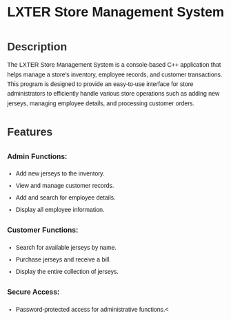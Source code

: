 <!DOCTYPE html>
<html>
<head>
    <style>
        body {
            font-family: Arial, sans-serif;
            line-height: 1.6;
        }
        h1 {
            font-size: 2.2em;
            margin-bottom: 0.2em;
        }
        h2 {
            font-size: 1.8em;
            margin-bottom: 0.2em;
            color: #333;
        }
        p {
            margin: 0.8em 0;
        }
        ul {
            margin: 0.8em 0;
            padding-left: 20px;
        }
        li {
            margin: 0.4em 0;
        }
    </style>
</head>
<body>

<h1>LXTER Store Management System</h1>

<h2>Description</h2>
<p>
    The LXTER Store Management System is a console-based C++ application that helps manage a store's inventory, employee records, and customer transactions. This program is designed to provide an easy-to-use interface for store administrators to efficiently handle various store operations such as adding new jerseys, managing employee details, and processing customer orders.
</p>

<h2>Features</h2>

<h3>Admin Functions:</h3>
<ul>
    <li>Add new jerseys to the inventory.</li>
    <li>View and manage customer records.</li>
    <li>Add and search for employee details.</li>
    <li>Display all employee information.</li>
</ul>

<h3>Customer Functions:</h3>
<ul>
    <li>Search for available jerseys by name.</li>
    <li>Purchase jerseys and receive a bill.</li>
    <li>Display the entire collection of jerseys.</li>
</ul>

<h3>Secure Access:</h3>
<ul>
    <li>Password-protected access for administrative functions.<
